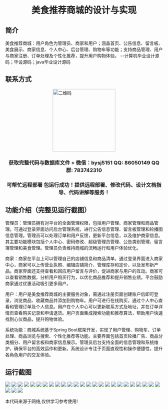 <p><h1 align="center">美食推荐商城的设计与实现</h1></p>

## 简介
美食推荐商城：用户角色为管理员、商家和用户；涵盖首页、公告信息、留言板、美食展示、商家信息、个人中心、后台管理、购物车等功能；支持商品管理、用户与商家注册、订单处理及个性化推荐，提升用户购物体验。    --计算机毕业设计源码；毕设源码；java毕业设计源码


## 联系方式
<img src="https://bs-1329754181.cos.ap-shanghai.myqcloud.com/wx.jpg" alt="二维码" style="display: block; margin: 0 auto;" width="200px">
<p><h3 align="center">获取完整代码与数据库文件 + 微信：bysj5151 QQ: 86050149 QQ群: 783742310</h3></p>
<p><h3 align="center">可帮忙远程部署 包运行成功！提供远程部署、修改代码、设计文档指导、代码讲解等服务！</h3></p>

## 功能介绍（完整见运行截图）
管理员：管理员拥有对平台的全面管理权限，包括用户管理、商家管理和商品管理。可通过登录界面访问后台管理系统，进行公告信息管理、留言板管理和轮播图信息管理。管理员可以处理订单和用户反馈，更新平台信息，以及维护商家信息。其主要功能模块包括个人中心、密码修改、超级管理员管理、公告类别管理、留言簿管理和美食管理。管理员负责维持商城的流畅运行和用户体验优化。

商家：商家在平台上可以管理自己的店铺信息和商品清单。通过登录界面进入商家中心，商家可以上传营业执照、编辑店铺简介、管理库存和定价，以及发布新产品。商家界面还支持查看和回应用户留言与评价，促进商家与用户的互动。商家可以查看销售数据，分析用户购买行为，以优化商品推荐和提升销售业绩。平台鼓励商家通过优惠活动吸引更多用户。

用户：用户是美食推荐商城的主要服务对象，需通过注册页面创建账户后即可登录，浏览商品、收藏商品并添加到购物车。用户可进行在线购买，通过个人中心查看和管理订单及个人信息。用户在个人中心可以更新联系方式及地址，并在订单详情页查看购买记录和申请退货。用户页面集成搜索功能和推荐算法，帮助用户快速找到心仪商品，提升购物体验。

系统功能：商城系统基于Spring Boot框架开发，实现了用户管理、购物车、订单处理、商品浏览与搜索、个性化推荐等功能。主要界面包括首页轮播广告、商品分类细分、用户留言板和商家信息展示。管理员后台支持全面的信息管理和系统维护，确保平台的高效运作和更新。系统设计专注于页面直观性和操作便捷性，提升各角色用户的交互体验。


## 运行截图
![](https://bs-1329754181.cos.ap-shanghai.myqcloud.com/spring/foodRecommendationMallDesignAndImplementation/img/001.jpg)
![](https://bs-1329754181.cos.ap-shanghai.myqcloud.com/spring/foodRecommendationMallDesignAndImplementation/img/002.jpg)
![](https://bs-1329754181.cos.ap-shanghai.myqcloud.com/spring/foodRecommendationMallDesignAndImplementation/img/003.jpg)
![](https://bs-1329754181.cos.ap-shanghai.myqcloud.com/spring/foodRecommendationMallDesignAndImplementation/img/004.jpg)
![](https://bs-1329754181.cos.ap-shanghai.myqcloud.com/spring/foodRecommendationMallDesignAndImplementation/img/005.jpg)
![](https://bs-1329754181.cos.ap-shanghai.myqcloud.com/spring/foodRecommendationMallDesignAndImplementation/img/006.jpg)
![](https://bs-1329754181.cos.ap-shanghai.myqcloud.com/spring/foodRecommendationMallDesignAndImplementation/img/007.jpg)
![](https://bs-1329754181.cos.ap-shanghai.myqcloud.com/spring/foodRecommendationMallDesignAndImplementation/img/008.jpg)
![](https://bs-1329754181.cos.ap-shanghai.myqcloud.com/spring/foodRecommendationMallDesignAndImplementation/img/009.jpg)
![](https://bs-1329754181.cos.ap-shanghai.myqcloud.com/spring/foodRecommendationMallDesignAndImplementation/img/010.jpg)
![](https://bs-1329754181.cos.ap-shanghai.myqcloud.com/spring/foodRecommendationMallDesignAndImplementation/img/011.jpg)
![](https://bs-1329754181.cos.ap-shanghai.myqcloud.com/spring/foodRecommendationMallDesignAndImplementation/img/012.jpg)
![](https://bs-1329754181.cos.ap-shanghai.myqcloud.com/spring/foodRecommendationMallDesignAndImplementation/img/013.jpg)
![](https://bs-1329754181.cos.ap-shanghai.myqcloud.com/spring/foodRecommendationMallDesignAndImplementation/img/014.jpg)
![](https://bs-1329754181.cos.ap-shanghai.myqcloud.com/spring/foodRecommendationMallDesignAndImplementation/img/015.jpg)
![](https://bs-1329754181.cos.ap-shanghai.myqcloud.com/spring/foodRecommendationMallDesignAndImplementation/img/016.jpg)
![](https://bs-1329754181.cos.ap-shanghai.myqcloud.com/spring/foodRecommendationMallDesignAndImplementation/img/017.jpg)
![](https://bs-1329754181.cos.ap-shanghai.myqcloud.com/spring/foodRecommendationMallDesignAndImplementation/img/018.jpg)
![](https://bs-1329754181.cos.ap-shanghai.myqcloud.com/spring/foodRecommendationMallDesignAndImplementation/img/019.jpg)
![](https://bs-1329754181.cos.ap-shanghai.myqcloud.com/spring/foodRecommendationMallDesignAndImplementation/img/020.jpg)
![](https://bs-1329754181.cos.ap-shanghai.myqcloud.com/spring/foodRecommendationMallDesignAndImplementation/img/021.jpg)
![](https://bs-1329754181.cos.ap-shanghai.myqcloud.com/spring/foodRecommendationMallDesignAndImplementation/img/022.jpg)
![](https://bs-1329754181.cos.ap-shanghai.myqcloud.com/spring/foodRecommendationMallDesignAndImplementation/img/023.jpg)
![](https://bs-1329754181.cos.ap-shanghai.myqcloud.com/spring/foodRecommendationMallDesignAndImplementation/img/024.jpg)
![](https://bs-1329754181.cos.ap-shanghai.myqcloud.com/spring/foodRecommendationMallDesignAndImplementation/img/025.jpg)
![](https://bs-1329754181.cos.ap-shanghai.myqcloud.com/spring/foodRecommendationMallDesignAndImplementation/img/026.jpg)
![](https://bs-1329754181.cos.ap-shanghai.myqcloud.com/spring/foodRecommendationMallDesignAndImplementation/img/027.jpg)
![](https://bs-1329754181.cos.ap-shanghai.myqcloud.com/spring/foodRecommendationMallDesignAndImplementation/img/028.jpg)

<p>本代码来源于网络,仅供学习参考使用!</p>
